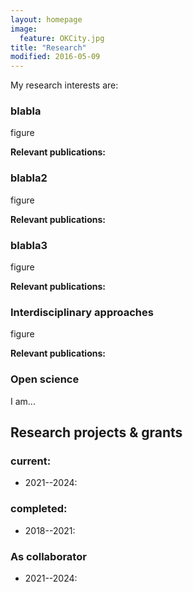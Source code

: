 ```yaml
---
layout: homepage
image:
  feature: OKCity.jpg
title: "Research"
modified: 2016-05-09
---
```


My research interests are:

### blabla

figure

**Relevant publications:** 

### blabla2

figure

**Relevant publications:**

### blabla3

figure

**Relevant publications:**


### Interdisciplinary approaches

figure

**Relevant publications:**

### Open science

I am...

## Research projects & grants

### current:
- 2021--2024:

### completed:
- 2018--2021:

### As collaborator
- 2021--2024:
